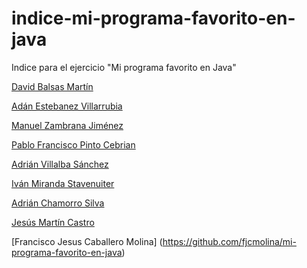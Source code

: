 # indice-mi-programa-favorito-en-java
Indice para el ejercicio "Mi programa favorito en Java"

[David Balsas Martín](https://github.com/davidbalsasmartin/mi-programa-favorito-en-java)

[Adán Estebanez Villarrubia](https://github.com/AdanEstebanez99/mi-programa-favorito-en-java)

[Manuel Zambrana Jiménez](https://github.com/manuelzambrana/mi-programa-favorito-en-java)

[Pablo Francisco Pinto Cebrian](https://github.com/pablopinto/mi-programa-favorito-en-java)

[Adrián Villalba Sánchez](https://github.com/AdrianVillalbaSanchez/mi-programa-favorito-en-java)

[Iván Miranda Stavenuiter](https://github.com/ivanmirandastavenuiter/mi-programa-favorito-en-java)

[Adrián Chamorro Silva](https://github.com/AdrianChSilva/mi-programa-favorito-en-java)

[Jesús Martín Castro](https://github.com/Jesusmc82/mi-programa-favorito-en-java)

[Francisco Jesus Caballero Molina] (https://github.com/fjcmolina/mi-programa-favorito-en-java)
